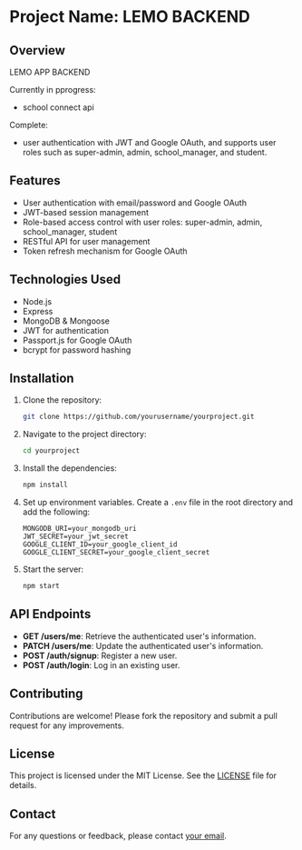 # Project Name: LEMO BACKEND

## Overview

LEMO APP BACKEND

Currently in pprogress:
- school connect api

 Complete: 
 - user authentication with JWT and Google OAuth, and supports user roles such as super-admin, admin, school_manager, and student.

## Features

- User authentication with email/password and Google OAuth
- JWT-based session management
- Role-based access control with user roles: super-admin, admin, school_manager, student
- RESTful API for user management
- Token refresh mechanism for Google OAuth

## Technologies Used

- Node.js
- Express
- MongoDB & Mongoose
- JWT for authentication
- Passport.js for Google OAuth
- bcrypt for password hashing

## Installation

1. Clone the repository:
   ```bash
   git clone https://github.com/yourusername/yourproject.git
   ```

2. Navigate to the project directory:
   ```bash
   cd yourproject
   ```

3. Install the dependencies:
   ```bash
   npm install
   ```

4. Set up environment variables. Create a `.env` file in the root directory and add the following:
   ```
   MONGODB_URI=your_mongodb_uri
   JWT_SECRET=your_jwt_secret
   GOOGLE_CLIENT_ID=your_google_client_id
   GOOGLE_CLIENT_SECRET=your_google_client_secret
   ```

5. Start the server:
   ```bash
   npm start
   ```

## API Endpoints

- **GET /users/me**: Retrieve the authenticated user's information.
- **PATCH /users/me**: Update the authenticated user's information.
- **POST /auth/signup**: Register a new user.
- **POST /auth/login**: Log in an existing user.

## Contributing

Contributions are welcome! Please fork the repository and submit a pull request for any improvements.

## License

This project is licensed under the MIT License. See the [LICENSE](LICENSE) file for details.

## Contact

For any questions or feedback, please contact [your email](mailto:youremail@example.com).
